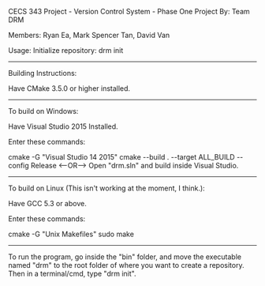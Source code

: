 CECS 343 Project - Version Control System - Phase One
Project By: Team DRM

Members:
Ryan Ea, Mark Spencer Tan, David Van

Usage:
Initialize repository: drm init

--------------------------------------------------------------------------------

Building Instructions:

Have CMake 3.5.0 or higher installed.

--------------------------------------------------------------------------------

To build on Windows:

Have Visual Studio 2015 Installed.

Enter these commands:

cmake -G "Visual Studio 14 2015"
cmake --build . --target ALL_BUILD --config Release
<--OR-->
Open "drm.sln" and build inside Visual Studio.

--------------------------------------------------------------------------------

To build on Linux (This isn't working at the moment, I think.):

Have GCC 5.3 or above.

Enter these commands:

cmake -G "Unix Makefiles"
sudo make

--------------------------------------------------------------------------------

To run the program, go inside the "bin" folder, and move the executable named
"drm" to the root folder of where you want to create a repository. Then in a
terminal/cmd, type "drm init".
